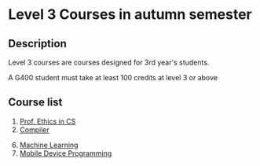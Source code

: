 # Level 3 Courses in autumn semester

## Description

Level 3 courses are courses designed for 3rd year's students.

A G400 student must take at least 100 credits at level 3 or above

## Course list
1. [Prof. Ethics in CS]()
2. [Compiler]()
<!-- 3. [Software Quality Management]() -->
<!-- 4. [Knowl Rep & Reasoning]() -->
<!-- 5. [Human-AI Interation]() -->
6. [Machine Learning]()
7. [Mobile Device Programming]()
<!-- 8. [Collab and comms Tech]() -->
<!-- 9. [Experience]() -->